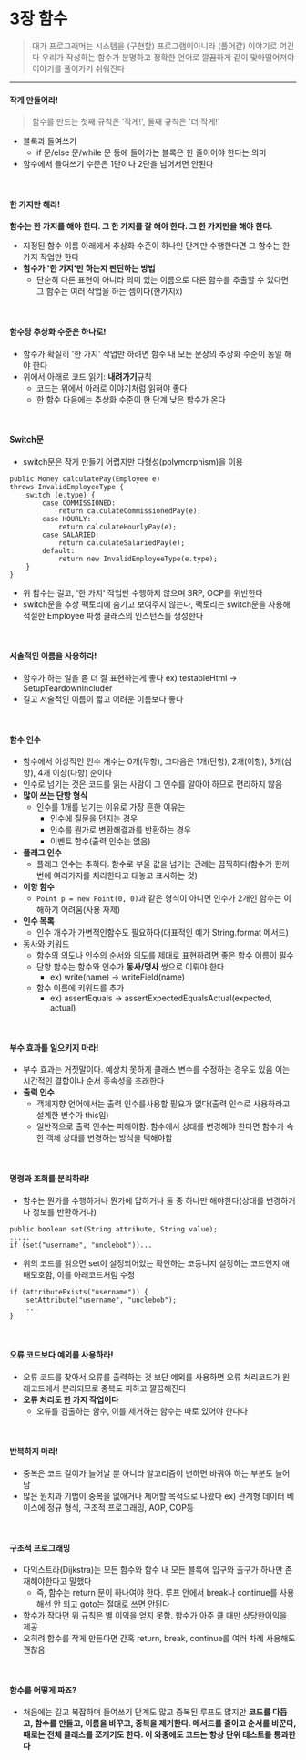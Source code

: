 # 3장 함수
>대가 프로그래머는 시스템을 (구현할) 프로그램이아니라 (풀어갈) 이야기로 여긴다
우리가 작성하는 함수가 분명하고 정확한 언어로 깔끔하게 같이 맞아떨어져야 이야기를 풀어가기 쉬워진다
<hr>

#### 작게 만들어라!
>함수를 만드는 첫째 규칙은 '작게!', 둘째 규칙은 '더 작게!'
* 블록과 들여쓰기
  * if 문/else 문/while 문 등에 들어가는 블록은 한 줄이어야 한다는 의미
* 함수에서 들여쓰기 수준은 1단이나 2단을 넘어서면 안된다
<br>

#### 한 가지만 해라!
**함수는 한 가지를 해야 한다. 그 한 가지를 잘 해야 한다. 그 한 가지만을 해야 한다.**
* 지정된 함수 이름 아래에서 추상화 수준이 하나인 단계만 수행한다면 그 함수는 한 가지 작업만 한다
* **함수가 '한 가지'만 하는지 판단하는 방법**
  * 단순히 다른 표현이 아니라 의미 있는 이름으로 다른 함수를 추출할 수 있다면 그 함수는 여러 작업을 하는 셈이다(한가지x)
<br>

#### 함수당 추상화 수준은 하나로!
* 함수가 확실히 '한 가지' 작업만 하려면 함수 내 모든 문장의 추상화 수준이 동일 해야 한다
* 위에서 아래로 코드 읽기: **내려가기**규칙
  * 코드는 위에서 아래로 이야기처럼 읽혀야 좋다
  * 한 함수 다음에는 추상화 수준이 한 단계 낮은 함수가 온다
<br>

#### Switch문
* switch문은 작게 만들기 어렵지만 다형성(polymorphism)을 이용
```
public Money calculatePay(Employee e)
throws InvalidEmployeeType {
    switch (e.type) {
        case COMMISSIONED:
            return calculateCommissionedPay(e);
        case HOURLY:
            return calculateHourlyPay(e);
        case SALARIED:
            return calculateSalariedPay(e);
        default:
            return new InvalidEmployeeType(e.type);
    }
}
```
* 위 함수는 길고, '한 가지' 작업만 수행하지 않으며 SRP, OCP를 위반한다
* switch문을 추상 팩토리에 숨기고 보여주지 않는다, 팩토리는 switch문을 사용해 적절한 Employee 파생 클래스의 인스턴스를 생성한다

<br>

#### 서술적인 이름을 사용하라!
* 함수가 하는 일을 좀 더 잘 표현하는게 좋다
ex) testableHtml -> SetupTeardownIncluder
* 길고 서술적인 이름이 짧고 어려운 이름보다 좋다
<br>

#### 함수 인수
* 함수에서 이상적인 인수 개수는 0개(무항), 그다음은 1개(단항), 2개(이항), 3개(삼항), 4개 이상(다항) 순이다
* 인수로 넘기는 것은 코드를 읽는 사람이 그 인수를 알아야 하므로 편리하지 않음
* **많이 쓰는 단항 형식**
  * 인수를 1개를 넘기는 이유로 가장 흔한 이유는 
    * 인수에 질문을 던지는 경우
    * 인수를 뭔가로 변환해결과를 반환하는 경우
    * 이벤트 함수(출력 인수는 없음)
* **플래그 인수**
  * 플래그 인수는 추하다. 함수로 부울 값을 넘기는 관례는 끔찍하다(함수가 한꺼번에 여러가지를 처리한다고 대놓고 표시하는 것)
* **이항 함수**
  * ```Point p = new Point(0, 0)```과 같은 형식이 아니면 인수가 2개인 함수는 이해하기 어려움(사용 자제)
* **인수 목록**
  * 인수 개수가 가변적인함수도 필요하다(대표적인 예가 String.format 메서드)
* 동사와 키워드
  * 함수의 의도나 인수의 순서와 의도를 제대로 표현하려면 좋은 함수 이름이 필수
  * 단항 함수는 함수와 인수가 **동사/명사** 쌍으로 이뤄야 한다
    * ex) write(name) -> writeField(name)
  * 함수 이름에 키워드를 추가
    * ex) assertEquals -> assertExpectedEqualsActual(expected, actual)
<br>

#### 부수 효과를 일으키지 마라!
* 부수 효과는 거짓말이다. 예상치 못하게 클래스 변수를 수정하는 경우도 있음 이는 시간적인 결합이나 순서 종속성을 초래한다
* **출력 인수**
  * 객체지향 언어에서는 출력 인수를사용할 필요가 없다(출력 인수로 사용하라고 설계한 변수가 this임)
  * 일반적으로 출력 인수는 피해야함. 함수에서 상태를 변경해야 한다면 함수가 속한 객체 상태를 변경하는 방식을 택해야함
<br>

#### 명령과 조회를 분리하라!
* 함수는 뭔가를 수행하거나 뭔가에 답하거나 둘 중 하나만 해야한다(상태를 변경하거나 정보를 반환하거나)
```
public boolean set(String attribute, String value);
.....
if (set("username", "unclebob"))...
```
* 위의 코드를 읽으면 set이 설정되어있는 확인하는 코등니지 설정하는 코드인지 애매모호함, 이를 아래코드처럼 수정
```
if (attributeExists("username")) {
    setAttribute("username", "unclebob");
    ...
}
```
<br>

#### 오류 코드보다 예외를 사용하라!
* 오류 코드를 찾아서 오류를 출력하는 것 보단 예외를 사용하면 오류 처리코드가 원래코드에서 분리되므로 중복도 피하고 깔끔해진다
* **오류 처리도 한 가지 작업이다**
  * 오류를 검출하는 함수, 이를 제거하는 함수는 따로 있어야 한다다
<br>

#### 반복하지 마라!
* 중복은 코드 길이가 늘어날 뿐 아니라 알고리즘이 변하면 바꿔야 하는 부분도 늘어남
* 많은 원치과 기법이 중복을 없애거나 제어할 목적으로 나왔다 ex) 관계형 데이터 베이스에 정규 형식, 구조적 프로그래밍, AOP, COP등
<br>

#### 구조적 프로그래밍
* 다익스트라(Dijkstra)는 모든 함수와 함수 내 모든 블록에 입구와 출구가 하나만 존재해야한다고 말했다
  * 즉, 함수는 return 문이 하나여야 한다. 루프 안에서 break나 continue를 사용해선 안 되고 goto는 절대로 쓰면 안된다
* 함수가 작다면 위 규칙은 별 이익을 얻지 못함. 함수가 아주 클 때만 상당한이익을 제공
* 오히려 함수를 작게 만든다면 간혹 return, break, continue를 여러 차례 사용해도 괜찮음
<br>

#### 함수를 어떻게 짜죠?
* 처음에는 길고 복잡하며 들여쓰기 단계도 많고 중복된 루프도 많지만 **코드를 다듬고, 함수를 만들고, 이름을 바꾸고, 중복을 제거한다. 메서드를 줄이고 순서를 바꾼다, 때로는 전체 클래스를 쪼개기도 한다. 이 와중에도 코드는 항상 단위 테스트를 통과한다**